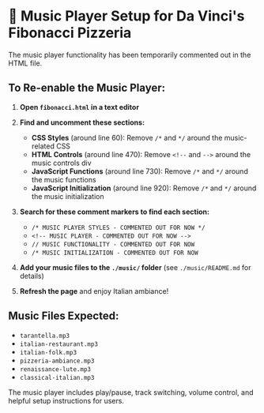 # 🎵 Music Player Setup for Da Vinci's Fibonacci Pizzeria

The music player functionality has been temporarily commented out in the HTML file.

## To Re-enable the Music Player:

1. **Open `fibonacci.html` in a text editor**

2. **Find and uncomment these sections:**
   - **CSS Styles** (around line 60): Remove `/*` and `*/` around the music-related CSS
   - **HTML Controls** (around line 470): Remove `<!--` and `-->` around the music controls div
   - **JavaScript Functions** (around line 730): Remove `/*` and `*/` around the music functions
   - **JavaScript Initialization** (around line 920): Remove `/*` and `*/` around the music initialization

3. **Search for these comment markers to find each section:**
   - `/* MUSIC PLAYER STYLES - COMMENTED OUT FOR NOW */`
   - `<!-- MUSIC PLAYER - COMMENTED OUT FOR NOW -->`
   - `// MUSIC FUNCTIONALITY - COMMENTED OUT FOR NOW`
   - `/* MUSIC INITIALIZATION - COMMENTED OUT FOR NOW`

4. **Add your music files to the `./music/` folder** (see `./music/README.md` for details)

5. **Refresh the page** and enjoy Italian ambiance!

## Music Files Expected:
- `tarantella.mp3`
- `italian-restaurant.mp3`
- `italian-folk.mp3`
- `pizzeria-ambiance.mp3`
- `renaissance-lute.mp3`
- `classical-italian.mp3`

The music player includes play/pause, track switching, volume control, and helpful setup instructions for users. 